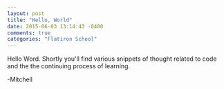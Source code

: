 ```yaml
---
layout: post
title: "Hello, World"
date: 2015-06-03 13:14:43 -0400
comments: true
categories: "Flatiron School"
---
```


Hello Word. Shortly you'll find various snippets of thought related to code and the the continuing process of learning.


-Mitchell

